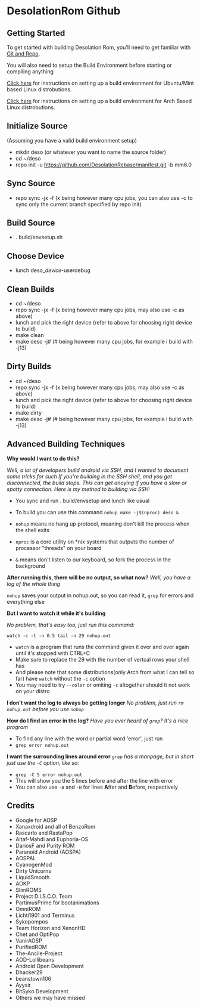 DesolationRom Github
====================

Getting Started
---------------

To get started with building Desolation Rom, you'll need to get
familiar with [Git and Repo](http://source.android.com/source/using-repo.html).

You will also need to setup the Build Environment before starting or compiling anything

[Click here](https://github.com/REV3NT3CH/guides/blob/master/Build_Environment_Setup_Guide_UbuntuBased.mkdn) for instructions on setting up a build environment for Ubuntu/Mint based Linux distrobutions.

[Click here](https://github.com/REV3NT3CH/guides/blob/master/Build_Environment_Setup_Guide_ArchBased.mkdn) for instructions on setting up a build environment for Arch Based Linux distrobutions.

Initialize Source
--------------------
(Assuming you have a valid build environment setup)
- mkdir deso (or whatever you want to name the source folder)
- cd ~/deso
- repo init -u https://github.com/DesolationRebase/manifest.git -b mm6.0

Sync Source
--------------------
- repo sync -jx -f (x being however many cpu jobs, you can also use -c to sync only the current branch specified by repo init)

Build Source
--------------------
- . build/envsetup.sh

Choose Device
--------------------
- lunch deso_*device*-userdebug

Clean Builds
--------------------
- cd ~/deso
- repo sync -jx -f (x being however many cpu jobs, may also use -c as above)
- lunch and pick the right device (refer to above for choosing right device to build)
- make clean
- make deso -j# (# being however many cpu jobs, for example i build with -j13)

Dirty Builds
--------------------
- cd ~/deso
- repo sync -jx -f (x being however many cpu jobs, may also use -c as above)
- lunch and pick the right device (refer to above for choosing right device to build)
- make dirty
- make deso -j# (# being however many cpu jobs, for example i build with -j13)

Advanced Building Techniques
--------------------
**Why would I want to do this?**

*Well, a lot of developers build android via SSH, and I wanted to document some tricks for such*
*If you're building in the SSH shell, and you get disconnected, the build stops. This can get*
*anoying if you have a slow or spotty connection. Here is my method to building via SSH:*

- You sync and run . build/envsetup and lunch like usual
- To build you can use this command `nohup make -j$(nproc) deso &`

- `nohup` means no hang up protocol, meaning don't kill the process when the shell exits
- `nproc` is a core utility on *nix systems that outputs the number of processor "threads" on your board

- `&` means don't listen to our keyboard, so fork the process in the background

**After running this, there will be no output, so what now?**
*Well, you have a log of the whole thing*

`nohup` saves your output in nohup.out, so you can read it, `grep` for errors and everything else

**But I want to watch it while it's building**

*No problem, that's easy too, just run this command:*

`watch -c -t -n 0.5 tail -n 29 nohup.out`
- `watch` is a program that runs the command given it over and over again until it's stopped with CTRL+C
- Make sure to replace the 29 with the number of vertcal rows your shell has
- And please note that some distributions(only Arch from what I can tell so far) have `watch` without the `-c` option
- You may need to try `--color` or omiting `-c` altogether should it not work on your distro 

**I don't want the log to always be getting longer**
*No problem, just run `rm nohup.out` before you use `nohup`*

**How do I find an error in the log?**
*Have you ever heard of `grep`? It's a nice program*
- To find any line with the word or partial word 'error', just run
- `grep error nohup.out`

**I want the surrounding lines around error**
*`grep` has a manpage, but in short just use the `-C` option, like so:*
- `grep -C 5 error nohup.out`
- This will show you the 5 lines before and after the line with error
- You can also use `-A` and `-B` for lines **A**fter and **B**efore, respectively

Credits
--------------------
- Google for AOSP
- Xanaxdroid and all of BenzoRom
- Rascarlo and RastaPop
- Altaf-Mahdi and Euphoria-OS
- DariosF and Purity ROM
- Paranoid Android (AOSPA)
- AOSPAL
- CyanogenMod
- Dirty Unicorns
- LiquidSmooth
- AOKP
- SlimROMS
- Project D.I.S.C.O. Team
- PartimusPrime for bootanimations
- OmniROM
- Lichti1901 and Terminus
- Sykopompos
- Team Horizon and XenonHD
- Chet and OptiPop
- VanirAOSP
- PurifiedROM
- The-Ancile-Project
- AOD-Lollibeans
- Android Open Development
- Dhacker29
- beanstown106
- Ayysir
- BitSyko Development
- Others we may have missed
